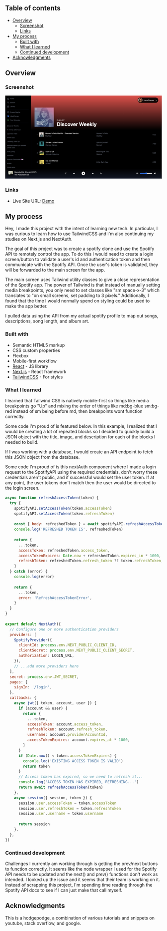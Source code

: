 ## Table of contents

- [Overview](#overview)
  - [Screenshot](#screenshot)
  - [Links](#links)
- [My process](#my-process)
  - [Built with](#built-with)
  - [What I learned](#what-i-learned)
  - [Continued development](#continued-development)
- [Acknowledgments](#acknowledgments)

## Overview

### Screenshot

![](./public/images/spotify-clone.jpeg)

### Links

- Live Site URL: [Demo](https://spotify-clone-luna-cuevas.vercel.app/)

## My process

Hey, I made this project with the intent of learning new tech. In particular, I was curious to learn how to use TailwindCSS and I'm also continuing my studies on Next.js and NextAuth.

The goal of this project was to create a spotify clone and use the Spotify API to remotely control the app. To do this I would need to create a login screen/button to validate a user's id and authentication token and then communicate with the Spotify API. Once the user's token is validated, they will be forwarded to the main screen for the app.

The main screen uses Tailwind utility classes to give a close representation of the Spotify app. The power of Tailwind is that instead of manually setting media breakpoints, you only need to set classes like "sm:space-x-3" which translates to "on small screens, set padding to 3 pixels." Additionally, I found that the time I would normally spend on styling could be used to make the app better.

I pulled data using the API from my actual spotify profile to map out songs, descriptions, song length, and album art.

### Built with

- Semantic HTML5 markup
- CSS custom properties
- Flexbox
- Mobile-first workflow
- [React](https://reactjs.org/) - JS library
- [Next.js](https://nextjs.org/) - React framework
- [TailwindCSS](https://tailwindcss.com/) - For styles

### What I learned

I learned that Tailwind CSS is natively mobile-first so things like media breakpoints go "Up" and mixing the order of things like md:bg-blue sm:bg-red instead of sm being before md, then breakpoints wont function correctly.

Some code i'm proud of is featured below. In this example, I realized that I would be creating a lot of repeated blocks so I decided to quickly build a JSON object with the title, image, and description for each of the blocks I needed to build.

If I was working with a database, I would create an API endpoint to fetch this JSON object from the database.

Some code I'm proud of is this nextAuth component where I made a login request to the SpotifyAPI using the required credentials, don't worry these credentials aren't public, and if successful would set the user token. If at any point, the user tokens don't match then the user would be directed to the login screen.

```js
async function refreshAccessToken(token) {
  try {
    spotifyAPI.setAccessToken(token.accessToken)
    spotifyAPI.setAccessToken(token.refreshToken)

    const { body: refreshedToken } = await spotifyAPI.refreshAccessToken()
    console.log('REFRESHED TOKEN IS', refreshedToken)

    return {
      ...token,
      accessToken: refreshedToken.access_token,
      accessTokenExpires: Date.now + refreshedToken.expires_in * 1000,
      refreshToken: refreshedToken.refresh_token ?? token.refreshToken,
    }
  } catch (error) {
    console.log(error)

    return {
      ...token,
      error: 'RefreshAccessTokenError',
    }
  }
}

export default NextAuth({
  // Configure one or more authentication providers
  providers: [
    SpotifyProvider({
      clientId: process.env.NEXT_PUBLIC_CLIENT_ID,
      clientSecret: process.env.NEXT_PUBLIC_CLIENT_SECRET,
      authorization: LOGIN_URL,
    }),
    // ...add more providers here
  ],
  secret: process.env.JWT_SECRET,
  pages: {
    signIn: '/login',
  },
  callbacks: {
    async jwt({ token, account, user }) {
      if (account && user) {
        return {
          ...token,
          accessToken: account.access_token,
          refreshToken: account.refresh_token,
          username: account.providerAccountId,
          accessTokenExpires: account.expires_at * 1000,
        }
      }
      if (Date.now() < token.accessTokenExpires) {
        console.log('EXISTING ACCESS TOKEN IS VALID')
        return token
      }
      // Access token has expired, so we need to refresh it...
      console.log('ACCESS TOKEN HAS EXPIRED, REFRESHING...')
      return await refreshAccessToken(token)
    },
    async session({ session, token }) {
      session.user.accessToken = token.accessToken
      session.user.refreshToken = token.refreshToken
      session.user.username = token.username

      return session
    },
  },
})
```

### Continued development

Challenges I currently am working through is getting the prev/next buttons to function correctly. It seems like the node wrapper I used for the Spotify API needs to be updated and the next() and prev() functions don't work as intended. I looked up the issue and it seems that their team is working on it. Instead of scrapping this project, I'm spending time reading through the Spotify API docs to see if I can just make that call myself.

## Acknowledgments

This is a hodgepodge, a combination of various tutorials and snippets on youtube, stack overflow, and google.
